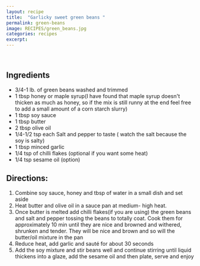 ```yaml
---
layout: recipe
title:  "Garlicky sweet green beans "
permalink: green-beans
image: RECIPES/green_beans.jpg
categories: recipes
excerpt:
---
```


<br>

## Ingredients
* 3/4-1 lb. of green beans washed and trimmed
* 1 tbsp honey or maple syrup(I have found that maple syrup doesn't thicken as much as honey, so if the mix is still runny at the end feel free to add a small amount of a corn starch slurry)
* 1 tbsp soy sauce
* 1 tbsp butter
* 2 tbsp olive oil
* 1/4-1/2 tsp each Salt and pepper to taste ( watch the salt because the soy is salty)
* 1 tbsp minced garlic
* 1/4 tsp of chilli flakes (optional if you want some heat)
* 1/4 tsp sesame oil (option)

## Directions:
1. Combine soy sauce, honey and tbsp of water in a small dish and set aside
2. Heat butter and olive oil in a sauce pan at medium- high heat.
3.  Once butter is melted add chilli flakes(if you are using) the green beans and salt and pepper tossing the beans to totally coat. Cook them for approximately 10 min until they are nice and browned and withered, shrunken and tender. They will be nice and brown and so will the butter/oil mixture in the pan
4. Reduce heat, add garlic and sauté for about 30 seconds
5. Add the soy mixture and stir beans well and continue stirring until liquid thickens into a glaze, add the sesame oil and then plate, serve and enjoy
